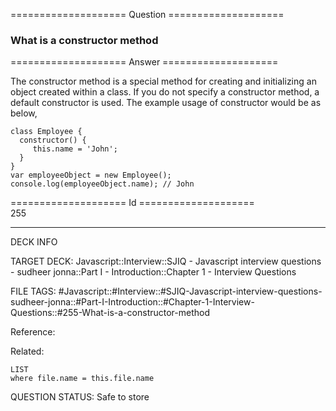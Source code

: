 ==================== Question ====================  

### What is a constructor method  

==================== Answer ====================  

The constructor method is a special method for creating and initializing an object created within a class. If you do not specify a constructor method, a default constructor is used. The example usage of constructor would be as below,

<!-- codeblock-start -->
<pre><code class="hljs language-javascript"><span class="hljs-keyword">class</span> <span class="hljs-title class_">Employee</span> {
  <span class="hljs-title function_">constructor</span>(<span class="hljs-params"></span>) {
     <span class="hljs-variable language_">this</span>.<span class="hljs-property">name</span> = <span class="hljs-string">'John'</span>;
  }
}
<span class="hljs-keyword">var</span> employeeObject = <span class="hljs-keyword">new</span> <span class="hljs-title class_">Employee</span>();
<span class="hljs-variable language_">console</span>.<span class="hljs-title function_">log</span>(employeeObject.<span class="hljs-property">name</span>); <span class="hljs-comment">// John</span>
</code></pre>
<!-- codeblock-end -->

==================== Id ====================  
255

---

DECK INFO

TARGET DECK: Javascript::Interview::SJIQ - Javascript interview questions - sudheer jonna::Part I - Introduction::Chapter 1 - Interview Questions

FILE TAGS: #Javascript::#Interview::#SJIQ-Javascript-interview-questions-sudheer-jonna::#Part-I-Introduction::#Chapter-1-Interview-Questions::#255-What-is-a-constructor-method

Reference:

Related:

```dataview
LIST
where file.name = this.file.name
```

QUESTION STATUS: Safe to store
